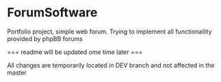 # ForumSoftware
Portfolio project, simple web forum. Trying to implement all functionallity provided by phpBB forums

=== readme will be updated ome time later ===

All changes are temporarily located in DEV branch and not affected in the master
